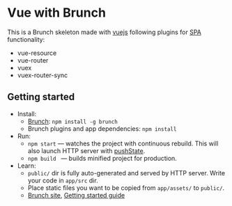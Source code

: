# Vue with Brunch

This is a Brunch skeleton made with [vuejs](http://vuejs.org) following plugins for [SPA](https://en.wikipedia.org/wiki/Single-page_application) functionality:
* vue-resource
* vue-router
* vuex
* vuex-router-sync

## Getting started
* Install:
    * [Brunch](http://brunch.io): `npm install -g brunch`
    * Brunch plugins and app dependencies: `npm install`
* Run:
    * `npm start` — watches the project with continuous rebuild. This will also launch HTTP server with [pushState](https://developer.mozilla.org/en-US/docs/Web/Guide/API/DOM/Manipulating_the_browser_history).
    * `npm build ` — builds minified project for production.
* Learn:
    * `public/` dir is fully auto-generated and served by HTTP server.  Write your code in `app/src` dir.
    * Place static files you want to be copied from `app/assets/` to `public/`.
    * [Brunch site](http://brunch.io), [Getting started guide](https://github.com/brunch/brunch-guide#readme)
